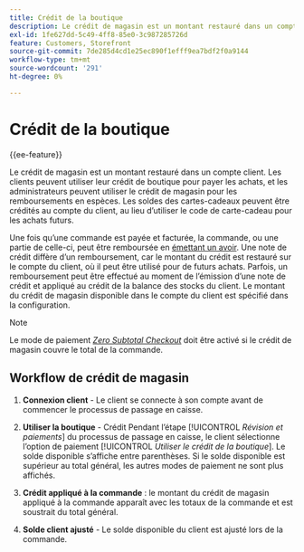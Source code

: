 ```yaml
---
title: Crédit de la boutique
description: Le crédit de magasin est un montant restauré dans un compte client et qui peut être utilisé pour payer des achats ou des remboursements en espèces.
exl-id: 1fe627dd-5c49-4ff8-85e0-3c987285726d
feature: Customers, Storefront
source-git-commit: 7de285d4cd1e25ec890f1efff9ea7bdf2f0a9144
workflow-type: tm+mt
source-wordcount: '291'
ht-degree: 0%

---
```


# Crédit de la boutique

{{ee-feature}}

Le crédit de magasin est un montant restauré dans un compte client. Les clients peuvent utiliser leur crédit de boutique pour payer les achats, et les administrateurs peuvent utiliser le crédit de magasin pour les remboursements en espèces. Les soldes des cartes-cadeaux peuvent être crédités au compte du client, au lieu d’utiliser le code de carte-cadeau pour les achats futurs.

Une fois qu’une commande est payée et facturée, la commande, ou une partie de celle-ci, peut être remboursée en [émettant un avoir](../stores-purchase/credit-memo-create.md). Une note de crédit diffère d’un remboursement, car le montant du crédit est restauré sur le compte du client, où il peut être utilisé pour de futurs achats. Parfois, un remboursement peut être effectué au moment de l’émission d’une note de crédit et appliqué au crédit de la balance des stocks du client. Le montant du crédit de magasin disponible dans le compte du client est spécifié dans la configuration.

>[!NOTE]
>
>Le mode de paiement [_Zero Subtotal Checkout_](../stores-purchase/zero-subtotal-checkout.md) doit être activé si le crédit de magasin couvre le total de la commande.

## Workflow de crédit de magasin

1. **Connexion client** - Le client se connecte à son compte avant de commencer le processus de passage en caisse.

1. **Utiliser la boutique** - Crédit Pendant l’étape [!UICONTROL _Révision et paiements_] du processus de passage en caisse, le client sélectionne l’option de paiement [!UICONTROL _Utiliser le crédit de la boutique_]. Le solde disponible s’affiche entre parenthèses. Si le solde disponible est supérieur au total général, les autres modes de paiement ne sont plus affichés.

1. **Crédit appliqué à la commande** : le montant du crédit de magasin appliqué à la commande apparaît avec les totaux de la commande et est soustrait du total général.

1. **Solde client ajusté** - Le solde disponible du client est ajusté lors de la commande.
